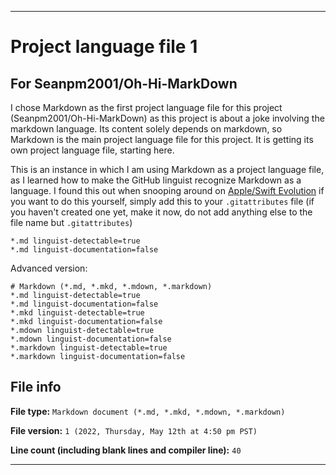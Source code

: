  
***

# Project language file 1

## For Seanpm2001/Oh-Hi-MarkDown

I chose Markdown as the first project language file for this project (Seanpm2001/Oh-Hi-MarkDown) as this project is about a joke involving the markdown language. Its content solely depends on markdown, so Markdown is the main project language file for this project. It is getting its own project language file, starting here.

This is an instance in which I am using Markdown as a project language file, as I learned how to make the GitHub linguist recognize Markdown as a language. I found this out when snooping around on [Apple/Swift Evolution](https://github.com/apple/swift-evolution/blob/main/.gitattributes) if you want to do this yourself, simply add this to your `.gitattributes` file (if you haven't created one yet, make it now, do not add anything else to the file name but `.gitattributes`)

```gitattributes
*.md linguist-detectable=true
*.md linguist-documentation=false
```

Advanced version:

```gitattributes
# Markdown (*.md, *.mkd, *.mdown, *.markdown)
*.md linguist-detectable=true
*.md linguist-documentation=false
*.mkd linguist-detectable=true
*.mkd linguist-documentation=false
*.mdown linguist-detectable=true
*.mdown linguist-documentation=false
*.markdown linguist-detectable=true
*.markdown linguist-documentation=false
```

## File info

**File type:** `Markdown document (*.md, *.mkd, *.mdown, *.markdown)`

**File version:** `1 (2022, Thursday, May 12th at 4:50 pm PST)`

**Line count (including blank lines and compiler line):** `40`

***
